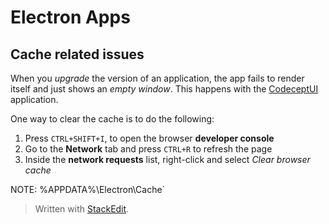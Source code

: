 # Electron Apps

## Cache related issues

When you *upgrade* the version of an application, the app fails to render itself and just shows an *empty window*. This happens with the [CodeceptUI](https://codecept.io/ui/) application.

One way to clear the cache is to do the following:

1. Press `CTRL+SHIFT+I`, to open the browser **developer console**
2. Go to the **Network** tab and press `CTRL+R` to refresh the page
3. Inside the **network requests** list, right-click and select *Clear browser cache*

NOTE: %APPDATA%\Electron\Cache`

> Written with [StackEdit](https://stackedit.io/).
<!--stackedit_data:
eyJoaXN0b3J5IjpbLTE1NTY3MDQ1MTYsLTM2Njc2NDgyMywyMD
EwMzMxODQ2XX0=
-->
